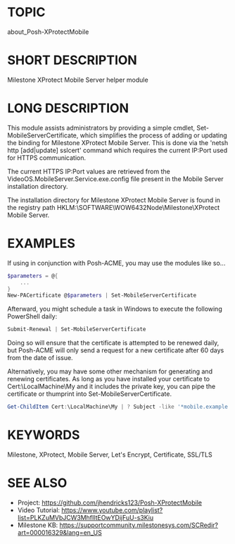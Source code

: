 # TOPIC
about_Posh-XProtectMobile

# SHORT DESCRIPTION
Milestone XProtect Mobile Server helper module

# LONG DESCRIPTION
This module assists administrators by providing a simple cmdlet, Set-MobileServerCertificate, which simplifies the process of adding or updating the binding for 
Milestone XProtect Mobile Server. This is done via the 'netsh http [add|update] sslcert' command which requires the current IP:Port used for HTTPS communication.

The current HTTPS IP:Port values are retrieved from the VideoOS.MobileServer.Service.exe.config file present in the Mobile Server installation directory.

The installation directory for Milestone XProtect Mobile Server is found in the registry path HKLM:\SOFTWARE\WOW6432Node\Milestone\XProtect Mobile Server\.

# EXAMPLES
If using in conjunction with Posh-ACME, you may use the modules like so...
```powershell
$parameters = @{
    ...
}
New-PACertificate @$parameters | Set-MobileServerCertificate
```
Afterward, you might schedule a task in Windows to execute the following PowerShell daily:

```powershell
Submit-Renewal | Set-MobileServerCertificate
```

Doing so will ensure that the certificate is attempted to be renewed daily, but Posh-ACME will only send a request for a new certificate after 60 days from the date of issue.

Alternatively, you may have some other mechanism for generating and renewing certificates. As long as you have installed your certificate to Cert:\LocalMachine\My 
and it includes the private key, you can pipe the certificate or thumprint into Set-MobileServerCertificate.
```powershell
Get-ChildItem Cert:\LocalMachine\My | ? Subject -like '*mobile.example.com*' | Set-MobileServerCertificate
```

# KEYWORDS
Milestone, XProtect, Mobile Server, Let's Encrypt, Certificate, SSL/TLS

# SEE ALSO
- Project: https://github.com/jhendricks123/Posh-XProtectMobile
- Video Tutorial: https://www.youtube.com/playlist?list=PLKZuMVbJCW3MhfIltEOwYDijFuU-s3Kiu
- Milestone KB: https://supportcommunity.milestonesys.com/SCRedir?art=000016329&lang=en_US
